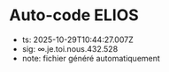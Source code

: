 # Auto-code ELIOS
- ts: 2025-10-29T10:44:27.007Z
- sig: ∞.je.toi.nous.432.528
- note: fichier généré automatiquement